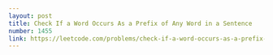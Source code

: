 ```yaml
---
layout: post
title: Check If a Word Occurs As a Prefix of Any Word in a Sentence
number: 1455
link: https://leetcode.com/problems/check-if-a-word-occurs-as-a-prefix-of-any-word-in-a-sentence
---
```

